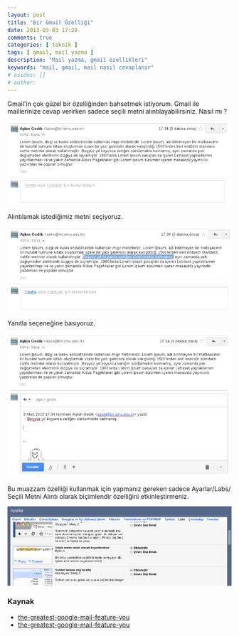 ```yaml
---
layout: post
title: "Bir Gmail Özelliği"
date: 2013-03-03 17:28
comments: true
categories: [ teknik ]
tags: [ gmail, mail yazma ]
description: "Mail yazma, gmail özellikleri"
keywords: "mail, gmail, mail nasıl cevaplanır"
# asides: []
# author:
---
```


Gmail'in çok güzel bir özelliğinden bahsetmek istiyorum. Gmail ile maillerinize
cevap verirken sadece seçili metni alıntılayabilirsiniz. Nasıl mı ?

<!-- more -->


<img src="/public/images/1.png" width="620px" />

Alıntılamak istediğimiz metni seçiyoruz.

<img src="/public/images/2.png" width="620px" />

Yanıtla seçeneğine basıyoruz.

<img src="/public/images/3.png" width="620px" />

Bu muazzam özelliği kullanmak için yapmanız gereken sadece Ayarlar/Labs/ Seçili
Metni Alıntı olarak biçimlendir özelliğini etkinleştirmeniz.

<img src="/public/images/gmail_labs.png" width="620px" />

### Kaynak

- [the-greatest-google-mail-feature-you](http://blog.jgc.org/2012/11/the-greatest-google-mail-feature-you.html)
- [the-greatest-google-mail-feature-you](http://blog.jgc.org/2013/01/the-greatest-google-mail-feature-you.html)
